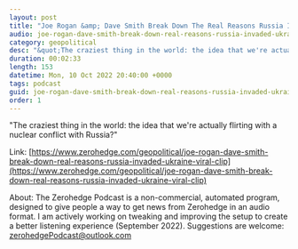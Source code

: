 ```yaml
---
layout: post
title: "Joe Rogan &amp; Dave Smith Break Down The Real Reasons Russia Invaded Ukraine In Viral Clip"
audio: joe-rogan-dave-smith-break-down-real-reasons-russia-invaded-ukraine-viral-clip-0
category: geopolitical
desc: "&quot;The craziest thing in the world: the idea that we're actually flirting with a nuclear conflict with Russia?&quot;"
duration: 00:02:33
length: 153
datetime: Mon, 10 Oct 2022 20:40:00 +0000
tags: podcast
guid: joe-rogan-dave-smith-break-down-real-reasons-russia-invaded-ukraine-viral-clip-0
order: 1
---
```

&quot;The craziest thing in the world: the idea that we're actually flirting with a nuclear conflict with Russia?&quot;

Link: [https://www.zerohedge.com/geopolitical/joe-rogan-dave-smith-break-down-real-reasons-russia-invaded-ukraine-viral-clip](https://www.zerohedge.com/geopolitical/joe-rogan-dave-smith-break-down-real-reasons-russia-invaded-ukraine-viral-clip)

About: The Zerohedge Podcast is a non-commercial, automated program, designed to give people a way to get news from Zerohedge in an audio format.  I am actively working on tweaking and improving the setup to create a better listening experience (September 2022).  Suggestions are welcome: [zerohedgePodcast@outlook.com](mailto:zerohedgePodcast@outlook.com)